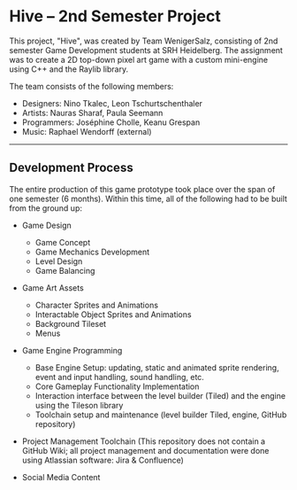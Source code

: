 # Hive – 2nd Semester Project

This project, "Hive", was created by Team WenigerSalz, consisting of 2nd semester Game Development students at SRH Heidelberg.
The assignment was to create a 2D top-down pixel art game with a custom mini-engine using C++ and the Raylib library.

The team consists of the following members:
- Designers: Nino Tkalec, Leon Tschurtschenthaler
- Artists: Nauras Sharaf, Paula Seemann
- Programmers: Joséphine Cholle, Keanu Grespan
- Music: Raphael Wendorff (external)
---

## Development Process

The entire production of this game prototype took place over the span of one semester (6 months).
Within this time, all of the following had to be built from the ground up:

- Game Design
  - Game Concept
  - Game Mechanics Development
  - Level Design
  - Game Balancing
- Game Art Assets
  - Character Sprites and Animations
  - Interactable Object Sprites and Animations
  - Background Tileset
  - Menus
- Game Engine Programming
  - Base Engine Setup: updating, static and animated sprite rendering, event and input handling, sound handling, etc.
  - Core Gameplay Functionality Implementation
  - Interaction interface between the level builder (Tiled) and the engine using the Tileson library
  - Toolchain setup and maintenance (level builder Tiled, engine, GitHub repository)
    
- Project Management Toolchain (This repository does not contain a GitHub Wiki; all project management and documentation were done using Atlassian software: Jira & Confluence)
- Social Media Content
